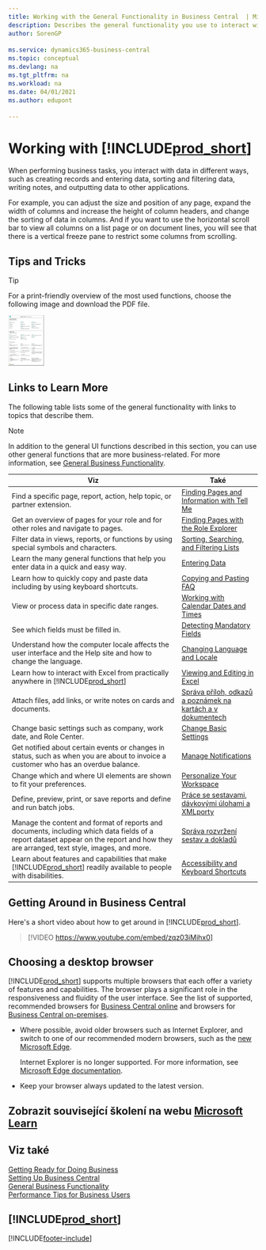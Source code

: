 ```yaml
---
title: Working with the General Functionality in Business Central  | Microsoft Docs
description: Describes the general functionality you use to interact with data in Business Central, such as entering values, sorting data, and changing views.
author: SorenGP

ms.service: dynamics365-business-central
ms.topic: conceptual
ms.devlang: na
ms.tgt_pltfrm: na
ms.workload: na
ms.date: 04/01/2021
ms.author: edupont

---
```

# Working with [!INCLUDE[prod_short](includes/prod_short.md)]
When performing business tasks, you interact with data in different ways, such as creating records and entering data, sorting and filtering data, writing notes, and outputting data to other applications.

For example, you can adjust the size and position of any page, expand the width of columns and increase the height of column headers, and change the sorting of data in columns. And if you want to use the horizontal scroll bar to view all columns on a list page or on document lines, you will see that there is a vertical freeze pane to restrict some columns from scrolling.

## <a name="cheatsheet"></a>Tips and Tricks

> [!TIP]
> For a print-friendly overview of the most used functions, choose the following image and download the PDF file.
>
> [![Icon for the PDF file](media/cheat_sheet_inline.png)](media/cheat_sheet.pdf "Icon that opens a PDF")

## Links to Learn More

The following table lists some of the general functionality with links to topics that describe them.

> [!NOTE]
> In addition to the general UI functions described in this section, you can use other general functions that are more business-related. For more information, see [General Business Functionality](ui-across-business-areas.md).

| Viz | Také |
| --- | --- |
| Find a specific page, report, action, help topic, or partner extension. | [Finding Pages and Information with Tell Me](ui-search.md) |
| Get an overview of pages for your role and for other roles and navigate to pages. | [Finding Pages with the Role Explorer](ui-role-explorer.md) |
| Filter data in views, reports, or functions by using special symbols and characters. | [Sorting, Searching, and Filtering Lists](ui-enter-criteria-filters.md) |
| Learn the many general functions that help you enter data in a quick and easy way. | [Entering Data](ui-enter-data.md) |
| Learn how to quickly copy and paste data including by using keyboard shortcuts. | [Copying and Pasting FAQ](faq-copy-paste.yml) |
| View or process data in specific date ranges. | [Working with Calendar Dates and Times](ui-enter-date-ranges.md) |
| See which fields must be filled in. | [Detecting Mandatory Fields](ui-mandatory-fields.md) |
| Understand how the computer locale affects the user interface and the Help site and how to change the language. | [Changing Language and Locale](about-locale-language.md) |
| Learn how to interact with Excel from practically anywhere in [!INCLUDE[prod_short](includes/prod_short.md)] | [Viewing and Editing in Excel](across-work-with-excel.md) |
| Attach files, add links, or write notes on cards and documents. | [Správa příloh, odkazů a poznámek na kartách a v dokumentech](ui-how-add-link-to-record.md) |
| Change basic settings such as company, work date, and Role Center. | [Change Basic Settings](ui-change-basic-settings.md) |
| Get notified about certain events or changes in status, such as when you are about to invoice a customer who has an overdue balance. | [Manage Notifications](ui-smart-notifications.md) |
| Change which and where UI elements are shown to fit your preferences. | [Personalize Your Workspace](ui-personalization-user.md) |
| Define, preview, print, or save reports and define and run batch jobs. | [Práce se sestavami, dávkovými úlohami a XMLporty](ui-work-report.md) |
| Manage the content and format of reports and documents, including which data fields of a report dataset appear on the report and how they are arranged, text style, images, and more. | [Správa rozvržení sestav a dokladů](ui-manage-report-layouts.md) |
| Learn about features and capabilities that make [!INCLUDE[prod_short](includes/prod_short.md)] readily available to people with disabilities. | [Accessibility and Keyboard Shortcuts](ui-accessibility.md) |

## Getting Around in Business Central
Here's a short video about how to get around in [!INCLUDE[prod_short](includes/prod_short.md)].

> [!VIDEO https://www.youtube.com/embed/zqz03iMihx0]

## Choosing a desktop browser

[!INCLUDE[prod_short](includes/prod_short.md)] supports multiple browsers that each offer a variety of features and capabilities. The browser plays a significant role in the responsiveness and fluidity of the user interface. See the list of supported, recommended browsers for [Business Central online](./product-requirements.md) and browsers for [Business Central on-premises](/dynamics365/business-central/dev-itpro/deployment/system-requirement-business-central-v15).

- Where possible, avoid older browsers such as Internet Explorer, and switch to one of our recommended modern browsers, such as the [new Microsoft Edge](https://www.microsoft.com/edge/).

   Internet Explorer is no longer supported. For more information, see [Microsoft Edge documentation](https://support.microsoft.com/hub/4337664/microsoft-edge-help).
- Keep your browser always updated to the latest version.

## Zobrazit související školení na webu [Microsoft Learn](/learn/paths/work-pro-data-dynamics-365-business-central/)

## Viz také

[Getting Ready for Doing Business](ui-get-ready-business.md)  
[Setting Up Business Central](setup.md)  
[General Business Functionality](ui-across-business-areas.md)  
[Performance Tips for Business Users](/dynamics365/business-central/dev-itpro/performance/performance-users?toc=/dynamics365/business-central/toc.json)

## [!INCLUDE[prod_short](includes/free_trial_md.md)]


[!INCLUDE[footer-include](includes/footer-banner.md)]